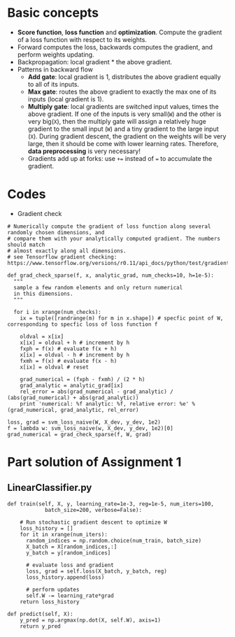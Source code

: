 # Basic concepts
- **Score function**, **loss function** and **optimization**. Compute the gradient of a loss function with respect to its weights.
- Forward computes the loss, backwards computes the gradient, and perform weights updating.
- Backpropagation: local gradient * the above gradient. 
- Patterns in backward flow
  - **Add gate**: local gradient is 1, distributes the above gradient equally to all of its inputs.
  - **Max gate**: routes the above gradient to exactly the max one of its inputs (local gradient is 1).
  - **Multiply gate**: local gradients are switched input values, times the above gradient. If one of the inputs is very small(`W`) and the other is very big(`X`), then the multiply gate will assign a relatively huge gradient to the small input (`W`) and a tiny gradient to the large input (`X`). During gradient descent, the gradient on the weights will be very large, then it should be come with lower learning rates. Therefore, **data preprocessing** is very necessary!
  - Gradients add up at forks: use `+=` instead of `=` to accumulate the gradient.
  
# Codes
- Gradient check
```
# Numerically compute the gradient of loss function along several randomly chosen dimensions, and
# compare them with your analytically computed gradient. The numbers should match
# almost exactly along all dimensions.
# see Tensorflow gradient checking: https://www.tensorflow.org/versions/r0.11/api_docs/python/test/gradient_checking

def grad_check_sparse(f, x, analytic_grad, num_checks=10, h=1e-5):
  """
  sample a few random elements and only return numerical
  in this dimensions.
  """

  for i in xrange(num_checks):
    ix = tuple([randrange(m) for m in x.shape]) # specfic point of W, corresponding to specfic loss of loss function f

    oldval = x[ix]
    x[ix] = oldval + h # increment by h
    fxph = f(x) # evaluate f(x + h)
    x[ix] = oldval - h # increment by h
    fxmh = f(x) # evaluate f(x - h)
    x[ix] = oldval # reset

    grad_numerical = (fxph - fxmh) / (2 * h)
    grad_analytic = analytic_grad[ix]
    rel_error = abs(grad_numerical - grad_analytic) / (abs(grad_numerical) + abs(grad_analytic))
    print 'numerical: %f analytic: %f, relative error: %e' % (grad_numerical, grad_analytic, rel_error)
	
loss, grad = svm_loss_naive(W, X_dev, y_dev, 1e2)
f = lambda w: svm_loss_naive(w, X_dev, y_dev, 1e2)[0]
grad_numerical = grad_check_sparse(f, W, grad)
```
# Part solution of Assignment 1
## LinearClassifier.py
```
def train(self, X, y, learning_rate=1e-3, reg=1e-5, num_iters=100,
            batch_size=200, verbose=False):
    
    # Run stochastic gradient descent to optimize W
    loss_history = []
    for it in xrange(num_iters):
      random_indices = np.random.choice(num_train, batch_size)
      X_batch = X[random_indices,:]
      y_batch = y[random_indices]
      
	  # evaluate loss and gradient
      loss, grad = self.loss(X_batch, y_batch, reg)
      loss_history.append(loss)

      # perform updates
	  self.W -= learning_rate*grad	  
	return loss_history

def predict(self, X):
    y_pred = np.argmax(np.dot(X, self.W), axis=1)
    return y_pred
```

  

